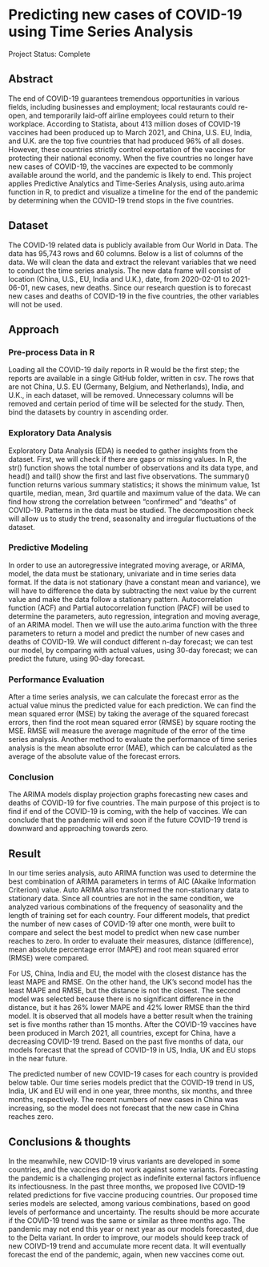 # Predicting new cases of COVID-19 using Time Series Analysis
Project Status: Complete

## Abstract
The end of COVID-19 guarantees tremendous opportunities in various fields, including businesses and employment; local restaurants could re-open, and temporarily laid-off airline employees could return to their workplace. According to Statista, about 413 million doses of COVID-19 vaccines had been produced up to March 2021, and China, U.S. EU, India, and U.K. are the top five countries that had produced 96% of all doses. However, these countries strictly control exportation of the vaccines for protecting their national economy. When the five countries no longer have new cases of COVID-19, the vaccines are expected to be commonly available around the world, and the pandemic is likely to end. This project applies Predictive Analytics and Time-Series Analysis, using auto.arima function in R, to predict and visualize a timeline for the end of the pandemic by determining when the COVID-19 trend stops in the five countries.

## Dataset
The COVID-19 related data is publicly available from Our World in Data. The data has 95,743 rows and 60 columns. Below is a list of columns of the data. We will clean the data and extract the relevant variables that we need to conduct the time series analysis. The new data frame will consist of location (China, U.S., EU, India and U.K.), date, from 2020-02-01 to 2021-06-01, new cases, new deaths. Since our research question is to forecast new cases and deaths of COVID-19 in the five countries, the other variables will not be used. 

## Approach

### Pre-process Data in R
Loading all the COVID-19 daily reports in R would be the first step; the reports are available in a single GitHub folder, written in csv. The rows that are not China, U.S. EU (Germany, Belgium, and Netherlands), India, and U.K., in each dataset, will be removed. Unnecessary columns will be removed and certain period of time will be selected for the study. Then, bind the datasets by country in ascending order. 

### Exploratory Data Analysis
Exploratory Data Analysis (EDA) is needed to gather insights from the dataset. First, we will check if there are gaps or missing values. In R, the str() function shows the total number of observations and its data type, and head() and tail() show the first and last five observations. The summary() function returns various summary statistics; it shows the minimum value, 1st quartile, median, mean, 3rd quartile and maximum value of the data. We can find how strong the correlation between “confirmed” and “deaths” of COVID-19. Patterns in the data must be studied. The decomposition check will allow us to study the trend, seasonality and irregular fluctuations of the dataset.

### Predictive Modeling
In order to use an autoregressive integrated moving average, or ARIMA, model, the data must be stationary, univariate and in time series data format. If the data is not stationary (have a constant mean and variance), we will have to difference the data by subtracting the next value by the current value and make the data follow a stationary pattern. Autocorrelation function (ACF) and Partial autocorrelation function (PACF) will be used to determine the parameters, auto regression, integration and moving average, of an ARIMA model. Then we will use the auto.arima function with the three parameters to return a model and predict the number of new cases and deaths of COVID-19. We will conduct different n-day forecast; we can test our model, by comparing with actual values, using 30-day forecast; we can predict the future, using 90-day forecast.

### Performance Evaluation
After a time series analysis, we can calculate the forecast error as the actual value minus the predicted value for each prediction. We can find the mean squared error (MSE) by taking the average of the squared forecast errors, then find the root mean squared error (RMSE) by square rooting the MSE. RMSE will measure the average magnitude of the error of the time series analysis. Another method to evaluate the performance of time series analysis is the mean absolute error (MAE), which can be calculated as the average of the absolute value of the forecast errors. 

### Conclusion
The ARIMA models display projection graphs forecasting new cases and deaths of COVID-19 for five countries. The main purpose of this project is to find if end of the COVID-19 is coming, with the help of vaccines. We can conclude that the pandemic will end soon if the future COVID-19 trend is downward and approaching towards zero. 

## Result
In our time series analysis, auto ARIMA function was used to determine the best combination of ARIMA parameters in terms of AIC (Akaike Information Criterion) value. Auto ARIMA also transformed the non-stationary data to stationary data. Since all countries are not in the same condition, we analyzed various combinations of the frequency of seasonality and the length of training set for each country. Four different models, that predict the number of new cases of COVID-19 after one month, were built to compare and select the best model to predict when new case number reaches to zero. In order to evaluate their measures, distance (difference), mean absolute percentage error (MAPE) and root mean squared error (RMSE) were compared.

For US, China, India and EU, the model with the closest distance has the least MAPE and RMSE. On the other hand, the UK’s second model has the least MAPE and RMSE, but the distance is not the closest. The second model was selected because there is no significant difference in the distance, but it has 26% lower MAPE and 42% lower RMSE than the third model. It is observed that all models have a better result when the training set is five months rather than 15 months.
After the COVID-19 vaccines have been produced in March 2021, all countries, except for China, have a decreasing COVID-19 trend. Based on the past five months of data, our models forecast that the spread of COVID-19 in US, India, UK and EU stops in the near future.

The predicted number of new COVID-19 cases for each country is provided below table. Our time series models predict that the COVID-19 trend in US, India, UK and EU will end in one year, three months, six months, and three months, respectively. The recent numbers of new cases in China was increasing, so the model does not forecast that the new case in China reaches zero. 

## Conclusions & thoughts
In the meanwhile, new COVID-19 virus variants are developed in some countries, and the vaccines do not work against some variants. Forecasting the pandemic is a challenging project as indefinite external factors influence its infectiousness. In the past three months, we proposed live COVID-19 related predictions for five vaccine producing countries. Our proposed time series models are selected, among various combinations, based on good levels of performance and uncertainty. The results should be more accurate if the COVID-19 trend was the same or similar as three months ago.
The pandemic may not end this year or next year as our models forecasted, due to the Delta variant. In order to improve, our models should keep track of new COIVD-19 trend and accumulate more recent data. It will eventually forecast the end of the pandemic, again, when new vaccines come out. 

